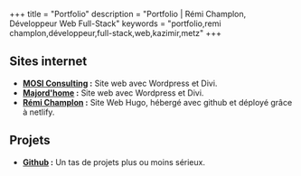 +++
title = "Portfolio"
description = "Portfolio | Rémi Champlon, Développeur Web Full-Stack"
keywords = "portfolio,remi champlon,développeur,full-stack,web,kazimir,metz"
+++

## Sites internet

- **[MOSI Consulting](https://mosiconsulting.com/) :** Site web avec Wordpress et Divi.
- **[Majord'home](https://majord-home.fr/) :** Site web avec Wordpress et Divi.
- **[Rémi Champlon](https://remi-champlon.fr/) :** Site Web Hugo, hébergé avec github et déployé grâce à netlify.


## Projets

- **[Github](https://github.com/Kazimir42) :** Un tas de projets plus ou moins sérieux.
